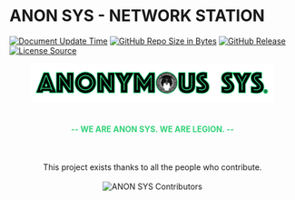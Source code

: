 # ANON SYS - NETWORK STATION

[![Document Update Time](https://img.shields.io/badge/Update%20Time-1/1/2022-darkorchid.svg?style=for-the-badge&logo=tor-browser&colorA=e3ff26&colorB=86fe2d&logoColor=000000&cacheSeconds=3600)]()
[![GitHub Repo Size in Bytes](https://img.shields.io/github/repo-size/ccxt/ccxt.svg?style=for-the-badge&logo=adobe-creative-cloud&cacheSeconds=3600&colorA=f9d423&colorB=ff4e50&logoColor=000000)]()
[![GitHub Release](https://img.shields.io/github/v/release/obsproject/obs-studio.svg?style=for-the-badge&logo=yamaha-motor-corporation&cacheSeconds=3600&colorA=c7ff00&colorB=3c4aed&logoColor=000000)]()
[![License Source](https://img.shields.io/badge/License%20-GPL%203.0-brightgreen.svg?style=for-the-badge&logo=authy&cacheSeconds=3600&colorA=4481eb&colorB=04befe)]()

<!--[![Document Language For English](https://img.shields.io/badge/API-EN-mediumpurple.svg?style=for-the-badge&logo=katana&cacheSeconds=3600)](./README.md)-->
<div align="center">
  <img src="./.github/resource/anonymous_sys_org-v3.png" width="85%" alt="ANON SYS SYS - Organization" title="ANON SYS SYS - Organization"><br><br>
  <h4 style="color: #31d278;"> -- WE ARE ANON SYS. WE ARE LEGION. -- </h4>
  <br>
  <p dir="auto" align="center">
  This project exists thanks to all the people who contribute.<br><br>
  <a><img src="https://camo.githubusercontent.com/b223f6bad8c139bce4ea8f494d3e8961b2eaab3b69fafb76823cec9b1344b231/68747470733a2f2f6f70656e636f6c6c6563746976652e636f6d2f6a656b796c6c2f636f6e7472696275746f72732e7376673f77696474683d38393026627574746f6e3d66616c7365" 
  alt="ANON SYS Contributors" data-canonical-src="https://opencollective.com/jekyll/contributors.svg?width=890&amp;button=false" style="max-width: 100%;"></a>
  </p>
</div>
